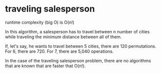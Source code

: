 # traveling salesperson

runtime complexity (big O) is O(n!)

In this algorithm, a salesperson has to travel between n number of cities while traveling the minimum distance between all of them.

If, let's say, he wants to travel between 5 cities, there are 120 permutations. For 6, there are 720. For 7, there are 5,040 operations.

In the case of the traveling salesperson problem, there are no algorithms that are known that are faster that O(n!).